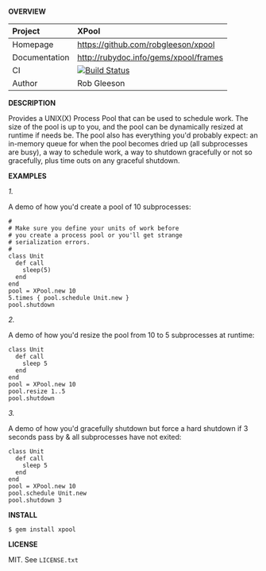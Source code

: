 __OVERVIEW__

| Project         | XPool
|:----------------|:--------------------------------------------------
| Homepage        | https://github.com/robgleeson/xpool
| Documentation   | http://rubydoc.info/gems/xpool/frames 
| CI              | [![Build Status](https://travis-ci.org/robgleeson/XPool.png)](https://travis-ci.org/robgleeson/XPool)
| Author          | Rob Gleeson             


__DESCRIPTION__

Provides a UNIX(X) Process Pool that can be used to schedule work. The size of 
the pool is up to you, and the pool can be dynamically resized at runtime if 
needs be. The pool also has everything you'd probably expect: an in-memory queue 
for when the pool becomes dried up (all subprocesses are busy), a way to
schedule work, a way to shutdown gracefully or not so gracefully, plus time 
outs on any graceful shutdown.

__EXAMPLES__

_1._

A demo of how you'd create a pool of 10 subprocesses:

    #
    # Make sure you define your units of work before
    # you create a process pool or you'll get strange
    # serialization errors.
    #
    class Unit
      def call
        sleep(5)
      end
    end
    pool = XPool.new 10
    5.times { pool.schedule Unit.new }
    pool.shutdown

_2._

A demo of how you'd resize the pool from 10 to 5 subprocesses at runtime:

    class Unit
      def call
        sleep 5
      end
    end
    pool = XPool.new 10
    pool.resize 1..5
    pool.shutdown

_3._

A demo of how you'd gracefully shutdown but force a hard shutdown if 3 seconds
pass by & all subprocesses have not exited:

    class Unit
      def call
        sleep 5
      end
    end
    pool = XPool.new 10
    pool.schedule Unit.new
    pool.shutdown 3

__INSTALL__

    $ gem install xpool

__LICENSE__

MIT. See `LICENSE.txt` 

